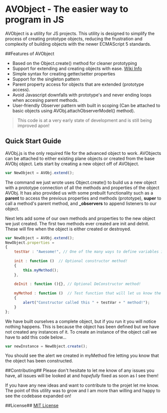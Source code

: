 AVObject - The easier way to program in JS
=====

AVObject is a utility for JS projects. This utility is designed to simplify the process of creating prototype objects, reducing the frustration and complexity of building objects with the newer ECMAScript 5 standards.

##Features of AVObject

*   Based on the Object.create() method for cleaner prototyping
*   Support for extending and creating objects with ease. [Wiki Info](https://github.com/Kabe0/AVObj/wiki/2.-Inheritance-Problem)
*   Simple syntax for creating getter/setter properties
*   Support for the singleton pattern
*   Parent property access for objects that are extended (prototype access).
*   Avoid Javascript downfalls with prototype's and never ending loops when accesing parent methods.
*   User-friendly Observer pattern with built in scoping (Can be attached to basic objects using AVObj.attachObserverModel() method).

> This code is at a very early state of development and is still being improved apon!

## Quick Start Guide

AVObj.js is the only required file for the advanced object to work. AVObjects can be attached to either existing plane objects or created from the base AVObj object. Lets start by creating a new object off of AVObject.

```javascript
var NewObject = AVObj.extend();
```

The command we just wrote uses Object.create() to build us a new object with a prototype connection of all the methods and properties of the object AVObj. It has also provided us with some prebuilt functionality such as a **parent** to access the previous properties and methods (prototype), **super** to call a method's parent method, and **_observers** to append listeners to our object. 

Next lets add some of our own methods and properties to the new object we just created. The first two methods ever created are init and deInit. These will fire when the object is either created or destroyed.

```javascript
var NewObject = AVObj.extend();
NewObject.properties = 
{
    testVar : "Awesome!", // One of the many ways to define variables in an object.
    
    init : function ()  // Optional constructor method!
    {
        this.myMethod();
    },
    
    deInit : function (){}, // Optional DeConstructor method!
    
    myMethod : function ()  // Test function that will let us know the object is constructed!
    {
        alert("Constructor called this " + testVar + " method!");
    }
};
```
We have built ourselves a complete object, but if you run it you will notice nothing happens. This is because the object has been defined but we have not created any instances of it. To create an instance of the object call we have to add this code below...

```javascript
var newInstance = NewObject.create();
```
You should see the alert we created in myMethod fire letting you know that the object has been constructed.

##Contributing##
Please don't hesitate to let me know of any issues you have, all issues will be looked at and *hopefully* fixed as soon as I see them!

If you have any new ideas and want to contribute to the projet let me know. The point of this utility was to grow and I am more than willing and happy to see the codebase expanded on!

##License##
[MIT License](http://www.opensource.org/licenses/mit-license.php)

